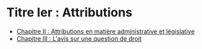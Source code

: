 # Titre Ier : Attributions

- [Chapitre II : Attributions en matière administrative et législative](chapitre-ii)
- [Chapitre III : L'avis sur une question de droit](chapitre-iii)
